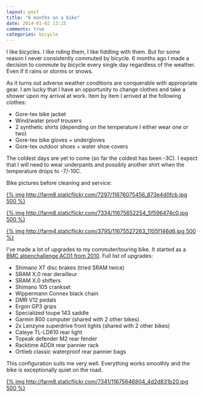 ```yaml
---
layout: post
title: "6 months on a bike"
date: 2014-01-02 13:15
comments: true
categories: bicycle
---
```


I like bicycles. I like riding them, I like fiddling with them. But for some reason I never consistently commuted by bicycle. 6 months ago I made a decision to commute by bicycle every single day regardless of the weather. Even if it rains or storms or snows.

As it turns out adverse weather conditions are conquerable with appropriate gear. I am lucky that I have an opportunity to change clothes and take a shower upon my arrival at work. Item by item I arrived at the following clothes:

 * Gore-tex bike jacket
 * Wind/water proof trousers
 * 2 synthetic shirts (depending on the temperature I either wear one or two)
 * Gore-tex bike gloves + undergloves
 * Gore-tex outdoor shoes + water shoe covers

The coldest days are yet to come (so far the coldest has been -3C). I expect that I will need to wear underpants and possibly another shirt when the temperature drops to -7/-10C.

Bike pictures before cleaning and service:

[{% img http://farm8.staticflickr.com/7297/11676075456_873e4d0fcb.jpg 500 %}](http://www.flickr.com/photos/68217075@N08/11676075456)

[{% img http://farm8.staticflickr.com/7334/11675652254_5f596474c0.jpg 500 %}](http://www.flickr.com/photos/68217075@N08/11675652254)

[{% img http://farm4.staticflickr.com/3795/11675527263_1105f146d6.jpg 500 %}](http://www.flickr.com/photos/68217075@N08/11675527263)

I've made a lot of upgrades to my commuter/touring bike. It started as a [BMC alpenchallenge AC01 from 2010](http://www.bmc-racing.com/ch-en/bikes/2010/mountainroad/platform/mountainroad_series/alpenchallenge/ac01/standard/). Full list of upgrades:

 * Shimano XT disc brakes (tried SRAM twice)
 * SRAM X.0 rear derailleur
 * SRAM X.0 shifters
 * Shimano 105 crankset
 * Wippermann Connex black chain
 * DMR V12 pedals
 * Ergon GP3 grips
 * Specialized toupe 143 saddle
 * Garmin 800 computer (shared with 2 other bikes)
 * 2x Lenzyne superdrive front lights (shared with 2 other bikes)
 * Cateye TL-LD610 rear light
 * Topeak defender M2 rear fender
 * Racktime ADDit rear pannier rack
 * Ortlieb classic waterproof rear pannier bags

This configuration suits me very well. Everything works smoothly and the bike is exceptionally quiet on the road.

[{% img http://farm8.staticflickr.com/7341/11675646804_4d2d831b20.jpg 500 %}](http://www.flickr.com/photos/68217075@N08/11675646804)


